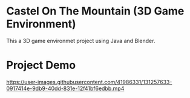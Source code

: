 # Castel On The Mountain (3D Game Environment)
 This a 3D game environmet project using Java and Blender.
 
 # Project Demo
 
 

https://user-images.githubusercontent.com/41986331/131257633-0917414e-9db9-40dd-831e-12f41bf6edbb.mp4


